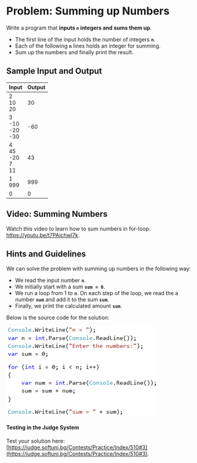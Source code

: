 # Problem: Summing up Numbers

Write a program that **inputs `n` integers and sums them up**.
 * The first line of the input holds the number of integers **`n`**.
 * Each of the following **`n`** lines holds an integer for summing.
 * Sum up the numbers and finally print the result.

## Sample Input and Output

| Input | Output |
| --- | --- |
| 2<br>10<br>20 | 30 |
| 3<br>-10<br>-20<br>-30 | -60 |
| 4<br>45<br>-20<br>7<br>11<br> | 43 |
| 1<br>999 | 999 | 
| 0 | 0 |

## Video: Summing Numbers

Watch this video to learn how to sum numbers in for-loop: https://youtu.be/t7PAichwl7k.

## Hints and Guidelines

We can solve the problem with summing up numbers in the following way:
- We read the input number **`n`**.
- We initially start with a sum **`sum = 0`**.
- We run a loop from 1 to **`n`**. On each step of the loop, we read the a number **`num`** and add it to the sum **`sum`**.
- Finally, we print the calculated amount **`sum`**.

Below is the source code for the solution:

![](/assets/chapter-5-images/04.Sum-numbers-01.png)

#### Testing in the Judge System

Test your solution here: [https://judge.softuni.bg/Contests/Practice/Index/510#3](https://judge.softuni.bg/Contests/Practice/Index/510#3).
